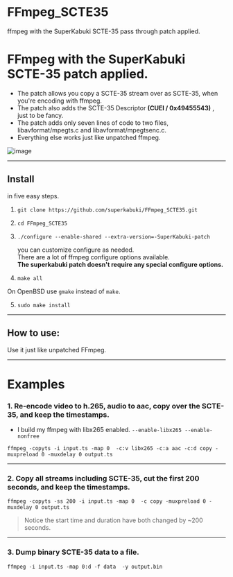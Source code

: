# FFmpeg_SCTE35
ffmpeg with the SuperKabuki SCTE-35 pass through patch applied.
# FFmpeg with the SuperKabuki SCTE-35 patch applied.


* The patch  allows you copy a SCTE-35 stream over as SCTE-35, when you're encoding with ffmpeg.
* The patch also adds the SCTE-35 Descriptor __(CUEI / 0x49455543)__ , just to be fancy.
* The patch adds only seven lines of code to two files, libavformat/mpegts.c and libavformat/mpegtsenc.c.
* Everything else works just like unpatched ffmpeg.

![image](https://github.com/user-attachments/assets/365d971f-3154-4b18-a239-3009c027aae3)



---


## Install  

in five easy steps.


1.    `git clone https://github.com/superkabuki/FFmpeg_SCTE35.git`

2.    `cd FFmpeg_SCTE35`

3.    `./configure --enable-shared --extra-version=-SuperKabuki-patch` 
 
      you can customize configure as needed. <br>
      There are a lot of ffmpeg configure options available. <br>
      __The superkabuki patch doesn't require any special configure options.__
      
  

4.    `make all` 

  On OpenBSD use `gmake` instead of `make`.

5.    `sudo make install` 



 
---

## How to use:

Use it just like unpatched FFmpeg.

---

# Examples

### 1.  Re-encode video to h.265, audio to aac, copy over the SCTE-35, and keep the timestamps.

* I build my ffmpeg with libx265 enabled. `--enable-libx265 --enable-nonfree`
```smalltalk
ffmpeg -copyts -i input.ts -map 0  -c:v libx265 -c:a aac -c:d copy -muxpreload 0 -muxdelay 0 output.ts
```

---


### 2. Copy all streams including SCTE-35, cut the first 200 seconds, and keep the timestamps.


```smalltalk
ffmpeg -copyts -ss 200 -i input.ts -map 0  -c copy -muxpreload 0 -muxdelay 0 output.ts
```

> Notice the start time and duration have both changed by ~200 seconds.

---

### 3. Dump binary SCTE-35 data to a file.
```smalltalk
ffmpeg -i input.ts -map 0:d -f data  -y output.bin
```
